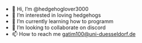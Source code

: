 - 👋 Hi, I’m @hedgehoglover3000
- 👀 I’m interested in loving hedgehogs
- 🌱 I’m currently learning how to programm
- 💞️ I’m looking to collaborate on discord
- 📫 How to reach me gatim100@uni-duesseldorf.de

<!---
hedgehoglover3000/hedgehoglover3000 is a ✨ special ✨ repository because its `README.md` (this file) appears on your GitHub profile.
You can click the Preview link to take a look at your changes.
--->

